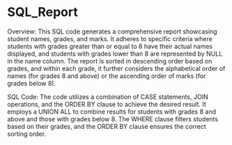 # SQL_Report

Overview:
This SQL code generates a comprehensive report showcasing student names, grades, and marks. It adheres to specific criteria where students with grades greater than or equal to 8 have their actual names displayed, and students with grades lower than 8 are represented by NULL in the name column. The report is sorted in descending order based on grades, and within each grade, it further considers the alphabetical order of names (for grades 8 and above) or the ascending order of marks (for grades below 8).

SQL Code:
The code utilizes a combination of CASE statements, JOIN operations, and the ORDER BY clause to achieve the desired result. It employs a UNION ALL to combine results for students with grades 8 and above and those with grades below 8. The WHERE clause filters students based on their grades, and the ORDER BY clause ensures the correct sorting order.
